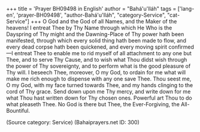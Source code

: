 +++
title = 'Prayer BH09498 in English'
author = "Bahá'u'lláh"
tags = ['lang-en', 'prayer-BH09498', "author-Bahá'u'lláh", "category-Service", "cat-Service"]
+++
O God and the God of all Names, and the Maker of the heavens!  I entreat Thee by Thy Name through which He Who is the Dayspring of Thy might and the Dawning-Place of Thy power hath been manifested, through which every solid thing hath been made to flow, and every dead corpse hath been quickened, and every moving spirit confirmed—I entreat Thee to enable me to rid myself of all attachment to any one but Thee, and to serve Thy Cause, and to wish what Thou didst wish through the power of Thy sovereignty, and to perform what is the good pleasure of Thy will.
I beseech Thee, moreover, O my God, to ordain for me what will make me rich enough to dispense with any one save Thee.  Thou seest me, O my God, with my face turned towards Thee, and my hands clinging to the cord of Thy grace.  Send down upon me Thy mercy, and write down for me what Thou hast written down for Thy chosen ones.  Powerful art Thou to do what pleaseth Thee.  No God is there but Thee, the Ever-Forgiving, the All-Bountiful.

(Source category: Service)
(Bahaiprayers.net ID: 300)
